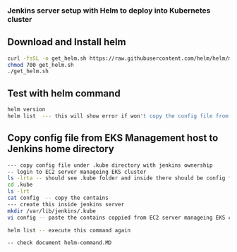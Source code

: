 ### Jenkins server setup with Helm to deploy into Kubernetes cluster

## Download and Install helm 
```sh
curl -fsSL -o get_helm.sh https://raw.githubusercontent.com/helm/helm/master/scripts/get-helm-3
chmod 700 get_helm.sh
./get_helm.sh
```

## Test with helm command
```sh
helm version
helm list  --- this will show error if won't copy the config file from EC2 server manageing EKS cluster to Jenkins server, so follow below
```

## Copy config file from EKS Management host to Jenkins home directory
```sh
--- copy config file under .kube directory with jenkins ownership
-- login to EC2 server manageing EKS cluster
ls -lrta -- should see .kube folder and inside there should be config file ( all previous steps mentioned in full process should be followed before this)
cd .kube
ls -lrt
cat config  -- copy the contains
--- create this inside jenkins server
mkdir /var/lib/jenkins/.kube  
vi config -- paste the contains coppied from EC2 server manageing EKS cluster config file

helm list -- execute this command again

-- check document helm-command.MD
```









